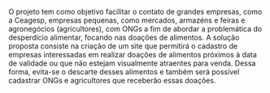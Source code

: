 O projeto tem como objetivo facilitar o contato de grandes empresas, como a Ceagesp, empresas pequenas, como mercados, armazéns e feiras e agronegócios (agricultores), com ONGs a fim de abordar a problemática do desperdício alimentar, focando nas doações de alimentos. 
A solução proposta consiste na criação de um site que permitirá o cadastro de empresas interessadas em realizar doações de alimentos próximos à data de validade ou que não estejam visualmente atraentes para venda. Dessa forma, evita-se o descarte desses alimentos e também será possível cadastrar ONGs e agricultores que receberão essas doações. 
